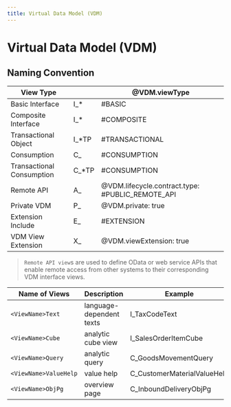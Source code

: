 ```yaml
---
title: Virtual Data Model (VDM)
---
```


# Virtual Data Model (VDM)

## Naming Convention

| View Type                 |       | @VDM.viewType                                    |
| ------------------------- | ----- | ------------------------------------------------ |
| Basic Interface           | I_*   | #BASIC                                           |
| Composite Interface       | I_*   | #COMPOSITE                                       |
| Transactional Object      | I_*TP | #TRANSACTIONAL                                   |
| Consumption               | C_    | #CONSUMPTION                                     |
| Transactional Consumption | C_*TP | #CONSUMPTION                                     |
| Remote API                | A_    | @VDM.lifecycle.contract.type: #PUBLIC_REMOTE_API |
| Private VDM               | P_    | @VDM.private: true                               |
| Extension Include         | E_    | #EXTENSION                                       |
| VDM View Extension        | X_    | @VDM.viewExtension: true                         |

> `Remote API view`s are used to define OData or web service APIs that enable remote access from other systems to their corresponding VDM interface views.

| Name of Views         | Description              | Example                     |
| --------------------- | ------------------------ | --------------------------- |
| `<ViewName>Text`      | language-dependent texts | I_TaxCodeText               |
| `<ViewName>Cube`      | analytic cube view       | I_SalesOrderItemCube        |
| `<ViewName>Query`     | analytic query           | C_GoodsMovementQuery        |
| `<ViewName>ValueHelp` | value help               | C_CustomerMaterialValueHelp |
| `<ViewName>ObjPg`     | overview page            | C_InboundDeliveryObjPg      |
